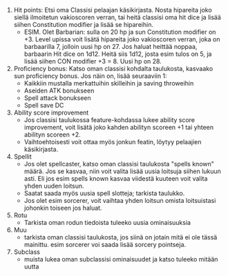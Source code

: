1. Hit points: Etsi oma Classisi pelaajan käsikirjasta. Nosta hipareita joko siellä ilmoitetun vakioscoren verran, tai heitä classisi oma hit dice ja lisää siihen Constitution modifier ja lisää se hipareihin.
	- ESIM. Olet Barbarian: sulla on 20 hp ja sun Constitution modifier on +3. Level upissa voit lisätä hipareita joko vakioscoren verran, joka on barbaarilla 7, jolloin uusi hp on 27. Jos haluat heittää noppaa, barbaarin Hit dice on 1d12. Heitä siis 1d12, josta esim tulos on 5, ja lisää siihen CON modifier +3 = 8. Uusi hp on 28.
2. Proficiency bonus: Katso oman classisi kohdalta taulukosta, kasvaako sun proficiency bonus. Jos näin on, lisää seuraaviin 1:
	- Kaikkiin mustalla merkattuihin skilleihin ja saving throweihin
	- Aseiden ATK bonukseen
	- Spell attack bonukseen
	- Spell save DC
3. Ability score improvement
	- Jos classisi taulukossa feature-kohdassa lukee ability score improvement, voit lisätä joko kahden abilityn scoreen +1 tai yhteen abilityn scoreen +2.
	- Vaihtoehtoisesti voit ottaa myös jonkun featin, löytyy pelaajien käsikirjasta. 
4. Spellit
	- Jos olet spellcaster, katso oman classisi taulukosta "spells known" määrä. Jos se kasvaa, niin voit valita lisää uusia loitsuja siihen lukuun asti. Eli jos esim spells known kasvaa viidestä kuuteen voit valita yhden uuden loitsun.
	- Saatat saada myös uusia spell slotteja; tarkista taulukko.
	- Jos olet esim sorcerer, voit vaihtaa yhden loitsun omista loitsuistasi johonkin toiseen jos haluat.
5. Rotu
	- Tarkista oman rodun tiedoista tuleeko uusia ominaisuuksia
6. Muu
	- tarkista oman classisi taulukosta, jos siinä on jotain mitä ei ole tässä mainittu. esim sorcerer voi saada lisää sorcery pointseja.
7. Subclass
	- muista lukea oman subclassisi ominaisuudet ja katso tuleeko mitään uutta